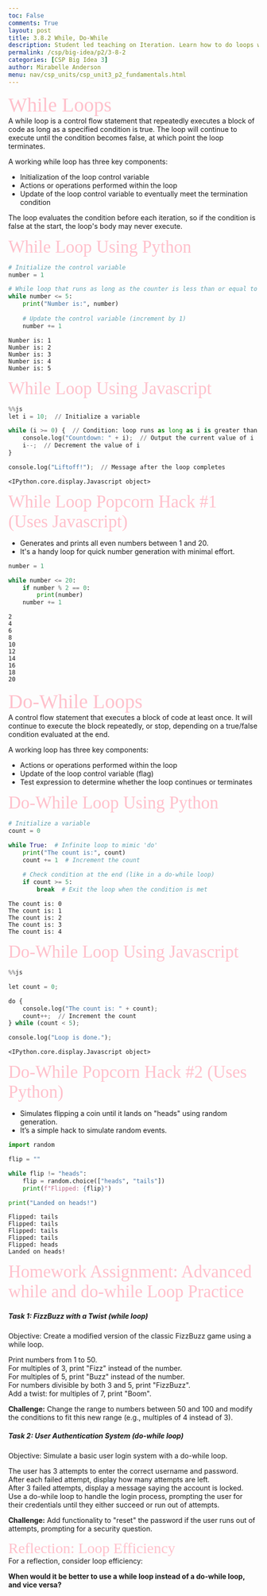 ```yaml
---
toc: False
comments: True
layout: post
title: 3.8.2 While, Do-While
description: Student led teaching on Iteration. Learn how to do loops with Java and Python.
permalink: /csp/big-idea/p2/3-8-2
categories: [CSP Big Idea 3]
author: Mirabelle Anderson
menu: nav/csp_units/csp_unit3_p2_fundamentals.html
---
```


<span style="color: pink; font-size: 40px; font-family: 'Times New Roman';"> While Loops </span> <br>
A while loop is a control flow statement that repeatedly executes a block of code as long as a specified condition is true. 
The loop will continue to execute until the condition becomes false, at which point the loop terminates.

A working while loop has three key components: <br>
- Initialization of the loop control variable <br>
- Actions or operations performed within the loop <br>
- Update of the loop control variable to eventually meet the termination condition <br>

The loop evaluates the condition before each iteration, so if the condition is false at the start, the loop's body may never execute.

<span style="color: pink; font-size: 35px; font-family: 'Times New Roman';"> While Loop Using Python </span>


```python
# Initialize the control variable
number = 1

# While loop that runs as long as the counter is less than or equal to 5
while number <= 5:
    print("Number is:", number)
    
    # Update the control variable (increment by 1)
    number += 1

```

    Number is: 1
    Number is: 2
    Number is: 3
    Number is: 4
    Number is: 5


<span style="color: pink; font-size: 35px; font-family: 'Times New Roman';"> While Loop Using Javascript </span>


```python
%%js
let i = 10;  // Initialize a variable

while (i >= 0) {  // Condition: loop runs as long as i is greater than or equal to 0
    console.log("Countdown: " + i);  // Output the current value of i
    i--;  // Decrement the value of i
}

console.log("Liftoff!");  // Message after the loop completes

```


    <IPython.core.display.Javascript object>


 <span style="color: pink; font-size: 35px; font-family: 'Times New Roman';"> While Loop Popcorn Hack #1 (Uses Javascript) </span>

- Generates and prints all even numbers between 1 and 20.<br>
- It's a handy loop for quick number generation with minimal effort.


```python
number = 1

while number <= 20:
    if number % 2 == 0:
        print(number)
    number += 1
```

    2
    4
    6
    8
    10
    12
    14
    16
    18
    20


<span style="color: pink; font-size: 40px; font-family: 'Times New Roman';"> Do-While Loops</span> <br>
A control flow statement that executes a block of code at least once. It will continue to execute 
the block repeatedly, or stop, depending on a true/false condition evaluated at the end.

A working loop has three key components:<br>
- Actions or operations performed within the loop<br>
- Update of the loop control variable (flag)<br>
- Test expression to determine whether the loop continues or terminates


<span style="color: pink; font-size: 35px; font-family: 'Times New Roman';"> Do-While Loop Using Python </span>


```python
# Initialize a variable
count = 0

while True:  # Infinite loop to mimic 'do'
    print("The count is:", count)
    count += 1  # Increment the count
    
    # Check condition at the end (like in a do-while loop)
    if count >= 5:
        break  # Exit the loop when the condition is met

```

    The count is: 0
    The count is: 1
    The count is: 2
    The count is: 3
    The count is: 4


<span style="color: pink; font-size: 35px; font-family: 'Times New Roman';"> Do-While Loop Using Javascript </span>


```python
%%js

let count = 0;

do {
    console.log("The count is: " + count);
    count++;  // Increment the count
} while (count < 5);

console.log("Loop is done.");

```


    <IPython.core.display.Javascript object>


<span style="color: pink; font-size: 35px; font-family: 'Times New Roman';"> Do-While Popcorn Hack #2 (Uses Python) </span>

- Simulates flipping a coin until it lands on "heads" using random generation.<br>
- It’s a simple hack to simulate random events.


```python
import random

flip = ""

while flip != "heads":
    flip = random.choice(["heads", "tails"])
    print(f"Flipped: {flip}")

print("Landed on heads!")
```

    Flipped: tails
    Flipped: tails
    Flipped: tails
    Flipped: tails
    Flipped: heads
    Landed on heads!


<span style="color: pink; font-size: 35px; font-family: 'Times New Roman';"> Homework Assignment: Advanced while and do-while Loop Practice </span>

##### **Task 1: FizzBuzz with a Twist (while loop)**

Objective: Create a modified version of the classic FizzBuzz game using a while loop.

Print numbers from 1 to 50.<br>
For multiples of 3, print "Fizz" instead of the number.<br>
For multiples of 5, print "Buzz" instead of the number.<br>
For numbers divisible by both 3 and 5, print "FizzBuzz".<br>
Add a twist: for multiples of 7, print "Boom".<br>

**Challenge:** Change the range to numbers between 50 and 100 and modify the conditions to fit this new range (e.g., multiples of 4 instead of 3).

##### **Task 2: User Authentication System (do-while loop)**

Objective: Simulate a basic user login system with a do-while loop.

The user has 3 attempts to enter the correct username and password.<br>
After each failed attempt, display how many attempts are left.<br>
After 3 failed attempts, display a message saying the account is locked.<br>
Use a do-while loop to handle the login process, prompting the user for their credentials until they either succeed or run out of attempts.<br>

**Challenge:** Add functionality to "reset" the password if the user runs out of attempts, prompting for a security question.

<span style="color: pink; font-size: 30px; font-family: 'Times New Roman';"> Reflection: Loop Efficiency </span> <br>
For a reflection, consider loop efficiency:

**When would it be better to use a while loop instead of a do-while loop, and vice versa?**
